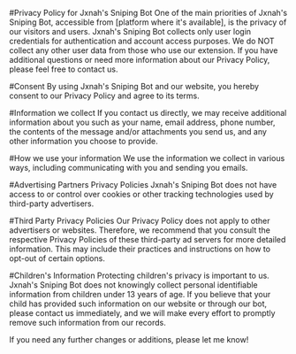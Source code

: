 #Privacy Policy for Jxnah's Sniping Bot
One of the main priorities of Jxnah's Sniping Bot, accessible from [platform where it's available], is the privacy of our visitors and users. Jxnah's Sniping Bot collects only user login credentials for authentication and account access purposes. We do NOT collect any other user data from those who use our extension. If you have additional questions or need more information about our Privacy Policy, please feel free to contact us.

#Consent
By using Jxnah's Sniping Bot and our website, you hereby consent to our Privacy Policy and agree to its terms.

#Information we collect
If you contact us directly, we may receive additional information about you such as your name, email address, phone number, the contents of the message and/or attachments you send us, and any other information you choose to provide.

#How we use your information
We use the information we collect in various ways, including communicating with you and sending you emails.

#Advertising Partners Privacy Policies
Jxnah's Sniping Bot does not have access to or control over cookies or other tracking technologies used by third-party advertisers.

#Third Party Privacy Policies
Our Privacy Policy does not apply to other advertisers or websites. Therefore, we recommend that you consult the respective Privacy Policies of these third-party ad servers for more detailed information. This may include their practices and instructions on how to opt-out of certain options.

#Children's Information
Protecting children's privacy is important to us. Jxnah's Sniping Bot does not knowingly collect personal identifiable information from children under 13 years of age. If you believe that your child has provided such information on our website or through our bot, please contact us immediately, and we will make every effort to promptly remove such information from our records.

If you need any further changes or additions, please let me know!
